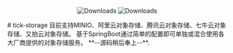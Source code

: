 <p align="center"><img src="https://img.shields.io/badge/Spring%20Boot-2.2.2.RELEASE-blue.svg" alt="Downloads"> <img src="https://img.shields.io/badge/Author-SimpleJuly-green.svg" alt="Downloads"></p>
# tick-storage
目前支持MINIO、阿里云对象存储、腾讯云对象存储、七牛云对象存储、又拍云对象存储。
基于SpringBoot通过简单的配置即可单独或混合使用各大厂商提供的对象存储服务。
**--源码稍后奉上--**.

